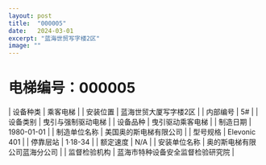 ```yaml
---
layout: post
title:  "000005"
date:   2024-03-01
excerpt: "蓝海世贸写字楼2区"
image: ""
---
```


# 电梯编号：000005

| 设备种类     | 乘客电梯                             |
| 安装位置     | 蓝海世贸大厦写字楼2区                 |
| 内部编号     | 5#                 |
| 设备类别     | 曳引与强制驱动电梯               |
| 设备品种     | 曳引驱动乘客电梯                 |
| 制造日期     | 1980-01-01                 |
| 制造单位名称 | 美国奥的斯电梯有限公司             |
| 型号规格     | Elevonic 401                           |
| 停靠层站     | 1·18-34                           |
| 额定速度     | N/A                           |
| 安装单位名称 | 奥的斯电梯有限公司蓝海分公司 |
| 监督检验机构 | 蓝海市特种设备安全监督检验研究院 |

